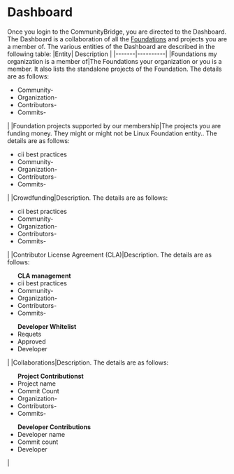 # Dashboard

Once you login to the CommunityBridge, you are directed to the Dashboard. The Dashboard is a collaboration of all the [Foundations](https://github.com/communitybridge/communitybridge.github.io/blob/master/Foundation/what-are-foundations.md) and projects you are a member of. 
The various entities of the Dashboard are described in the following table:
|Entity| Description |
|-------|----------|
|Foundations my organization is a member of|The Foundations your organization or you is a member. It also lists the standalone projects of the Foundation. The details are as follows:<ul><li>Community-</li><li>Organization-</li><li>Contributors-</li><li>Commits-</li></ul> |
|Foundation projects supported by our membership|The projects you are funding money. They might or might not be Linux Foundation entity.. The details are as follows:<ul><li>cii best practices</li><li>Community-</li><li>Organization-</li><li>Contributors-</li><li>Commits-</li></ul>|
|Crowdfunding|Description. The details are as follows:<ul><li>cii best practices</li><li>Community-</li><li>Organization-</li><li>Contributors-</li><li>Commits-</li></ul>|
|Contributor License Agreement (CLA)|Description. The details are as follows:<ul>**CLA management**<li>cii best practices</li><li>Community-</li><li>Organization-</li><li>Contributors-</li><li>Commits-</li></ul><ul>**Developer Whitelist** <li>Requets</li><li>Approved</li><li>Developer</li></ul>|
|Collaborations|Description. The details are as follows:<ul>**Project Contributionst**<li>Project name</li><li>Commit Count</li><li>Organization-</li><li>Contributors-</li><li>Commits-</li></ul><ul>**Developer Contributions** <li>Developer name</li><li>Commit count</li><li>Developer</li></ul>|
